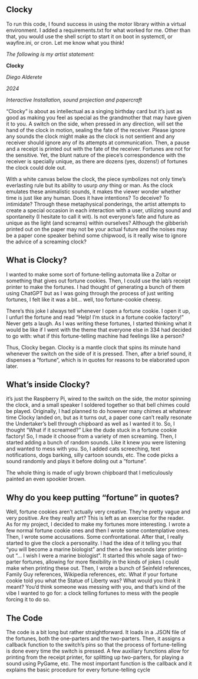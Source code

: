 ## Clocky

To run this code, I found success in using the motor library within a virtual environment. I added a requirements.txt for what worked for me. Other than that, you would use the shell script to start it on boot in systemctl, or wayfire.ini, or cron.
Let me know what you think!

*The following is my artist statement:*

**Clocky**

*Diego Alderete*

*2024*

*Interactive Installation, sound projection and papercraft*

“Clocky” is about as intellectual as a singing birthday card but it’s just as good as making you feel as special as the grandmother that may have given it to you. A switch on the side, when pressed in any direction, will set the hand of the clock in motion, sealing the fate of the receiver. Please ignore any sounds the clock might make as the clock is not sentient and any receiver should ignore any of its attempts at communication. Then, a pause and a receipt is printed out with the fate of the receiver. Fortunes are not for the sensitive. Yet, the blunt nature of the piece’s correspondence with the receiver is specially unique, as there are dozens (yes, dozens!) of fortunes the clock could dole out.

With a white canvas below the clock, the piece symbolizes not only time’s everlasting rule but its ability to usurp *any* thing or man. As the clock emulates these animalistic sounds, it makes the viewer wonder whether time is just like any human. Does it have intentions? To deceive? To intimidate? Through these metaphysical ponderings, the artist attempts to create a special occasion in each interaction with a user, utilizing sound and spontaneity (I hesitate to call it wit). Is not everyone’s fate and future as unique as the light (and screams) within ourselves? Although the gibberish printed out on the paper may not be your actual future and the noises may be a paper cone speaker behind some chipwood, is it really wise to ignore the advice of a screaming clock?

## What is Clocky?

I wanted to make some sort of fortune-telling automata like a Zoltar or something that gives out fortune cookies. Then, I could use the lab’s receipt printer to make the fortunes. I had thought of generating a bunch of them using ChatGPT but as I was going through the process of just writing fortunes, I felt like it was a bit… well, too fortune-cookie cheesy.

There’s this joke I always tell whenever I open a fortune cookie. I open it up, I unfurl the fortune and read “Help! I’m stuck in a fortune cookie factory!” Never gets a laugh. As I was writing these fortunes, I started thinking what it would be like if I went with the theme that everyone else in 334 had decided to go with: what if this fortune-telling machine had feelings like a person?

Thus, Clocky began. Clocky is a mantle clock that spins its minute hand whenever the switch on the side of it is pressed. Then, after a brief sound, it dispenses a “fortune”, which is in quotes for reasons to be elaborated upon later.


## What’s inside Clocky?

it’s just the Raspberry Pi, wired to the switch on the side, the motor spinning the clock, and a small speaker I soldered together so that bell chimes could be played. Originally, I had planned to do however many chimes at whatever time Clocky landed on, but as it turns out, a paper cone can’t really resonate the Undertaker’s bell through chipboard as well as I wanted it to. So, I thought “What if it screamed?” Like the dude stuck in a fortune cookie factory! So, I made it choose from a variety of men screaming. Then, I started adding a bunch of random sounds. Like it knew you were listening and wanted to mess with you. So, I added cats screeching, text notifications, dogs barking, silly cartoon sounds, etc. The code picks a sound randomly and plays it before doling out a ”fortune”.

The whole thing is made of ugly brown chipboard that I meticulously painted an even spookier brown.


## Why do you keep putting “fortune” in quotes?

Well, fortune cookies aren’t actually very creative. They’re pretty vague and very positive. Are they really art? This is left as an exercise for the reader. As for my project, I decided to make my fortunes more interesting. I wrote a few normal fortune cookie ones and then I wrote some contemplative ones. Then, I wrote some accusations. Some confrontational. After that, I really started to give the clock a personality. I had the idea of it telling you that “you will become a marine biologist” and then a few seconds later printing out “… I wish I were a marine biologist”. It started this whole saga of two-parter fortunes, allowing for more flexibility in the kinds of jokes I could make when printing these out. Then, I wrote a bunch of Seinfeld references, Family Guy references, Wikipedia references, etc. What if your fortune cookie told you what the Statue of Liberty was? What would you think it meant? You’d think someone was messing with you, and that’s kind of the vibe I wanted to go for: a clock telling fortunes to mess with the people forcing it to do so.



## The Code

The code is a bit long but rather straightforward. It loads in a .JSON file of the fortunes, both the one-parters and the two-parters. Then, it assigns a callback function to the switch’s pins so that the process of fortune-telling is done every time the switch is pressed. A few auxiliary functions allow for printing from the receipt printer, for splitting up two-parters, for playing a sound using PyGame, etc. The most important function is the callback and it explains the basic procedure for every fortune-telling cycle